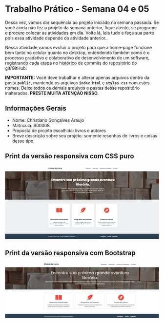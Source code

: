 # Trabalho Prático - Semana 04 e 05

Dessa vez, vamos dar sequência ao projeto iniciado na semana passada. Se você ainda não fez o projeto da semana anterior, fique atento, se programe e procure colocar as atividades em dia. Volte lá, leia tudo e faça sua parte pois essa atividade depende da atividade anterior..

Nessa atividade,vamos evoluir o projeto para que a home-page funcione bem tanto no celular quanto no desktop, entendendo também como é o processo gradativo e colaborativo de desenvolvimento de um software, registrando cada etapa no histórico de commits do repositório do git/GitHub.

**IMPORTANTE:** Você deve trabalhar e alterar apenas arquivos dentro da pasta **`public`,** mantendo os arquivos **`index.html`** e **`styles.css`** com estes nomes. Deixe todos os demais arquivos e pastas desse repositório inalterados. **PRESTE MUITA ATENÇÃO NISSO.**

## Informações Gerais

- Nome: Christiano Gonçalves Araujo
- Matricula: 900008
- Proposta de projeto escolhida: livros e autores
- Breve descrição sobre seu projeto: somente resenhas de livros e coisas desse tipo

## Print da versão responsiva com CSS puro

![O puro CSS-](public/img/versao1.0.png)

## Print da versão responsiva com Bootstrap

![Bootstrap-](public/img/versao2.0.png)
